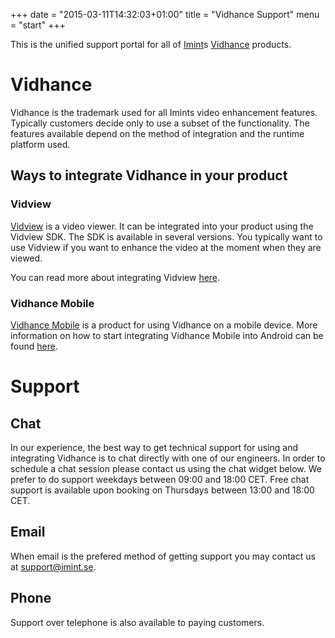 +++
date = "2015-03-11T14:32:03+01:00"
title = "Vidhance Support"
menu = "start"
+++

This is the unified support portal for all of [Imint](http://imint.se)s [Vidhance](http://vidhance.com) products.

# Vidhance
Vidhance is the trademark used for all Imints video enhancement features. Typically customers decide only to use a subset of the functionality. The features available depend on the method of integration and the runtime platform used.

## Ways to integrate Vidhance in your product
### Vidview
[Vidview](http://imint.se/vidview) is a video viewer. It can be integrated into your product using the Vidview SDK. The SDK is available in several versions. You typically want to use Vidview if you want to enhance the video at the moment when they are viewed.

You can read more about integrating Vidview [here](http://vidview.imint.se).

### Vidhance Mobile
[Vidhance Mobile](http://vidhancemobile.com) is a product for using Vidhance on a mobile device. More information on how to start integrating Vidhance Mobile into Android can be found [here](android).

# Support
## Chat
In our experience, the best way to get technical support for using and integrating Vidhance is to chat directly with one of our engineers. In order to schedule a chat session please contact us using the chat widget below. We prefer to do support weekdays between 09:00 and 18:00 CET. Free chat support is available upon booking on Thursdays between 13:00 and 18:00 CET.
## Email
When email is the prefered method of getting support you may contact us at support@imint.se.
## Phone
Support over telephone is also available to paying customers.
